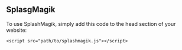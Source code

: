 ## SplasgMagik

To use SplashMagik, simply add this code to the head section of your website:
```
<script src="path/to/splashmagik.js"></script>
```
